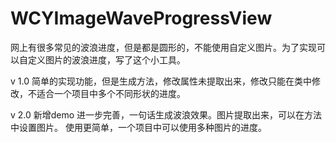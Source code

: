 # WCYImageWaveProgressView
网上有很多常见的波浪进度，但是都是圆形的，不能使用自定义图片。为了实现可以自定义图片的波浪进度，写了这个小工具。

v 1.0
简单的实现功能，但是生成方法，修改属性未提取出来，修改只能在类中修改，不适合一个项目中多个不同形状的进度。

v 2.0
新增demo
进一步完善，一句话生成波浪效果。图片提取出来，可以在方法中设置图片。
使用更简单，一个项目中可以使用多种图片的进度。
